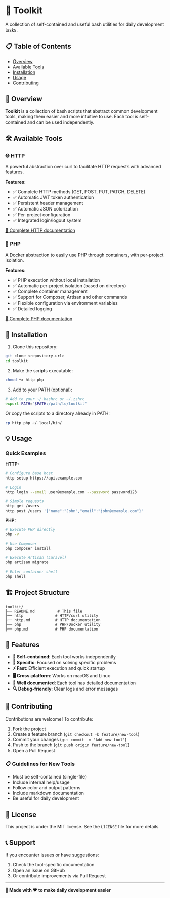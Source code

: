 # 🧰 Toolkit

A collection of self-contained and useful bash utilities for daily development tasks.

## 📋 Table of Contents

- [Overview](#overview)
- [Available Tools](#available-tools)
- [Installation](#installation)
- [Usage](#usage)
- [Contributing](#contributing)

## 🎯 Overview

**Toolkit** is a collection of bash scripts that abstract common development tools, making them easier and more intuitive to use. Each tool is self-contained and can be used independently.

## 🛠️ Available Tools

### 🌐 HTTP
A powerful abstraction over curl to facilitate HTTP requests with advanced features.

**Features:**
- ✅ Complete HTTP methods (GET, POST, PUT, PATCH, DELETE)
- ✅ Automatic JWT token authentication
- ✅ Persistent header management
- ✅ Automatic JSON colorization
- ✅ Per-project configuration
- ✅ Integrated login/logout system

[📖 Complete HTTP documentation](http.md)

### 🐘 PHP
A Docker abstraction to easily use PHP through containers, with per-project isolation.

**Features:**
- ✅ PHP execution without local installation
- ✅ Automatic per-project isolation (based on directory)
- ✅ Complete container management
- ✅ Support for Composer, Artisan and other commands
- ✅ Flexible configuration via environment variables
- ✅ Detailed logging

[📖 Complete PHP documentation](php.md)

## 🚀 Installation

1. Clone this repository:
```bash
git clone <repository-url>
cd toolkit
```

2. Make the scripts executable:
```bash
chmod +x http php
```

3. Add to your PATH (optional):
```bash
# Add to your ~/.bashrc or ~/.zshrc
export PATH="$PATH:/path/to/toolkit"
```

Or copy the scripts to a directory already in PATH:
```bash
cp http php ~/.local/bin/
```

## 💡 Usage

### Quick Examples

**HTTP:**
```bash
# Configure base host
http setup https://api.example.com

# Login
http login --email user@example.com --password password123

# Simple requests
http get /users
http post /users '{"name":"John","email":"john@example.com"}'
```

**PHP:**
```bash
# Execute PHP directly
php -v

# Use Composer
php composer install

# Execute Artisan (Laravel)
php artisan migrate

# Enter container shell
php shell
```

## 🏗️ Project Structure

```
toolkit/
├── README.md          # This file
├── http              # HTTP/curl utility
├── http.md           # HTTP documentation
├── php               # PHP/Docker utility
├── php.md            # PHP documentation
```

## 🎨 Features

- **🔧 Self-contained**: Each tool works independently
- **🎯 Specific**: Focused on solving specific problems
- **⚡ Fast**: Efficient execution and quick startup
- **🖥️ Cross-platform**: Works on macOS and Linux
- **📝 Well documented**: Each tool has detailed documentation
- **🔍 Debug-friendly**: Clear logs and error messages

## 🤝 Contributing

Contributions are welcome! To contribute:

1. Fork the project
2. Create a feature branch (`git checkout -b feature/new-tool`)
3. Commit your changes (`git commit -m 'Add new tool'`)
4. Push to the branch (`git push origin feature/new-tool`)
5. Open a Pull Request

### 📋 Guidelines for New Tools

- Must be self-contained (single-file)
- Include internal help/usage
- Follow color and output patterns
- Include markdown documentation
- Be useful for daily development

## 📄 License

This project is under the MIT license. See the `LICENSE` file for more details.

## 📞 Support

If you encounter issues or have suggestions:

1. Check the tool-specific documentation
2. Open an issue on GitHub
3. Or contribute improvements via Pull Request

---

**🎉 Made with ❤️ to make daily development easier**
